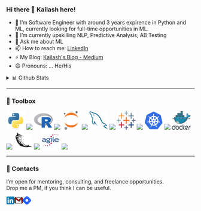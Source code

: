 ### Hi there 👋 Kailash here!

- 🔭 I’m Software Engineer with around 3 years expirence in Python and ML, currently looking for full-time opportunities in ML.
- 🌱 I’m currently upskilling NLP, Predictive Analysis, AB Testing
- 💬 Ask me about ML
- 📫 How to reach me: <a href= "https://www.linkedin.com/in/Kailash-sukumaran"> LinkedIn </a>
- ⚡ My Blog:  <a href ="https://medium.com/@kailash7dev"> Kailash's Blog - Medium </a> 
- 😄 Pronouns: ... He/His

<details>
<summary>📊 Github Stats</summary>
<p align="center">  <img src = "https://github-readme-stats.vercel.app/api?username=kailash7dev&&show_icons=true&title_color=ffffff&icon_color=bb2acf&text_color=daf7dc&bg_color=151515&hide=contribs,prs,issues">
<div>Profile Views </div> 
  
![Visitor Count](https://profile-counter.glitch.me/{kailash7dev}/count.svg) 
</details>


---

### 🧰 Toolbox

<img src="https://github.com/devicons/devicon/blob/master/icons/python/python-original.svg" alt="Python Logo" width="50" height="50"/> <img src="https://cdn.worldvectorlogo.com/logos/css3.svg" alt=" " width="50" height="50"/>
<img src="https://github.com/devicons/devicon/blob/master/icons/r/r-original.svg" alt="R Logo" width="50" height="50"/> <img src="https://cdn.worldvectorlogo.com/logos/css3.svg" alt=" " width="50" height="50"/>
<img src="https://github.com/devicons/devicon/blob/master/icons/jupyter/jupyter-original.svg" alt="Jupyter Logo" width="50" height="50"/> <img src="https://cdn.worldvectorlogo.com/logos/css3.svg" alt=" " width="50" height="50"/>
<img src="https://github.com/devicons/devicon/blob/master/icons/mysql/mysql-original.svg" alt="MySQL Logo" width="50" height="50"/> <img src="https://cdn.worldvectorlogo.com/logos/css3.svg" alt=" " width="50" height="50"/>
<img src="https://github.com/Kailash7dev/kailash7dev/blob/main/tableau-software.svg" alt="Python Logo" width="50" height="50"/> <img src="https://cdn.worldvectorlogo.com/logos/css3.svg" alt=" " width="50" height="50"/>
<img src="https://github.com/Kailash7dev/kailash7dev/blob/main/kubernets.svg" alt="Python Logo" width="50" height="50"/> <img src="https://cdn.worldvectorlogo.com/logos/css3.svg" alt=" " width="50" height="50"/>
<img src="https://github.com/Kailash7dev/kailash7dev/blob/main/docker.svg" alt="Python Logo" width="50" height="50"/> <img src="https://cdn.worldvectorlogo.com/logos/css3.svg" alt=" " width="50" height="50"/>
<img src="https://github.com/devicons/devicon/blob/master/icons/flask/flask-original.svg" alt="Python Logo" width="50" height="50"/> <img src="https://cdn.worldvectorlogo.com/logos/css3.svg" alt=" " width="50" height="50"/>
<img src="https://github.com/Kailash7dev/kailash7dev/blob/main/agile-software-34934.svg" alt="Python Logo" width="50" height="50"/> <img src="https://cdn.worldvectorlogo.com/logos/css3.svg" alt=" " width="50" height="50"/>

---

### 📝 Contacts

I’m open for mentoring, consulting, and freelance opportunities.<br/>
Drop me a PM, if you think I can be useful.

[<img align="left" alt="Paqmind | LinkedIn" width="22px" src="https://github.com/devicons/devicon/blob/master/icons/linkedin/linkedin-original.svg" />][linkedin]
[<img align="left" alt="gmail.com" width="22px" src="https://github.com/Kailash7dev/kailash7dev/blob/main/gmail-svg.svg" />][kailash7dev@gmail.com]
[<img align="left" alt="Paqmind | Email" width="22px" src="https://github.com/Kailash7dev/kailash7dev/blob/main/brand-icon.png" />][Hashnode]

[kailash7dev@gmail.com]: mailto:kailash7dev@gmail.com
[Hashnode]:https://kailashsukumaran.hashnode.dev/
[linkedin]: https://www.linkedin.com/in/Kailash-sukumaran



